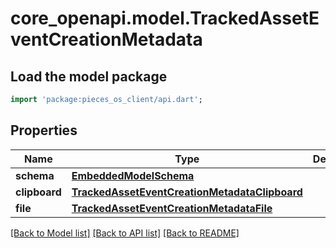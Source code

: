 # core_openapi.model.TrackedAssetEventCreationMetadata

## Load the model package
```dart
import 'package:pieces_os_client/api.dart';
```

## Properties
Name | Type | Description | Notes
------------ | ------------- | ------------- | -------------
**schema** | [**EmbeddedModelSchema**](EmbeddedModelSchema.md) |  | [optional] 
**clipboard** | [**TrackedAssetEventCreationMetadataClipboard**](TrackedAssetEventCreationMetadataClipboard.md) |  | [optional] 
**file** | [**TrackedAssetEventCreationMetadataFile**](TrackedAssetEventCreationMetadataFile.md) |  | [optional] 

[[Back to Model list]](../README.md#documentation-for-models) [[Back to API list]](../README.md#documentation-for-api-endpoints) [[Back to README]](../README.md)


